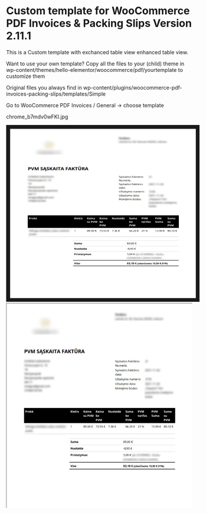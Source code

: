 # Custom template for WooCommerce PDF Invoices & Packing Slips Version 2.11.1

This is a Custom template with exchanced table view enhanced table view.

Want to use your own template? Copy all the files to your (child) theme in wp-content/themes/hello-elementor/woocommerce/pdf/yourtemplate to customize them

Original files you always find in wp-content/plugins/woocommerce-pdf-invoices-packing-slips/templates/Simple

Go to WooCommerce PDF Invoices / General -> choose template

chrome_b7mdv0wFKI.jpg

<img src="https://github.com/As-Tomas/WooCommerce-PDF-Invoice-template-extended-table/blob/master/PDF_example.jpg" width="640" height="460" border="10"/>

<img src="https://github.com/As-Tomas/WooCommerce-PDF-Invoice-template-extended-table/blob/master/PDF_example.jpg" />
